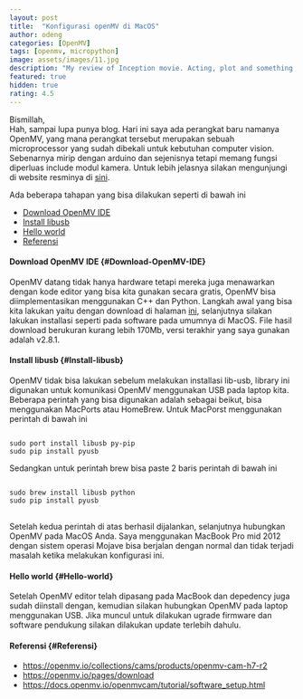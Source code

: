```yaml
---
layout: post
title:  "Konfigurasi openMV di MacOS"
author: odeng
categories: [OpenMV]
tags: [openmv, micropython]
image: assets/images/11.jpg
description: "My review of Inception movie. Acting, plot and something else in this short description."
featured: true
hidden: true
rating: 4.5
---
```


Bismillah,  
Hah, sampai lupa punya blog. Hari ini saya ada perangkat baru namanya OpenMV, yang mana perangkat tersebut merupakan sebuah
microprocessor yang sudah dibekali untuk kebutuhan computer vision. Sebenarnya mirip dengan arduino dan sejenisnya tetapi
memang fungsi diperluas include modul kamera. Untuk lebih jelasnya silakan mengunjungi di website resminya di [sini](https://openmv.io/collections/cams/products/openmv-cam-h7-r2).

Ada beberapa tahapan yang bisa dilakukan seperti di bawah ini
  * [Download OpenMV IDE](#Konfigurasi-Spring-Boot)
  * [Install libusb](#Install-libusb)
  * [Hello world](#Hello-world)
  * [Referensi](#Referensi)<figure class="wp-block-image">

#### Download OpenMV IDE {#Download-OpenMV-IDE}

OpenMV datang tidak hanya hardware tetapi mereka juga menawarkan dengan kode editor yang bisa kita gunakan secara gratis,
OpenMV bisa diimplementasikan menggunakan C++ dan Python. Langkah awal yang bisa kita lakukan yaitu dengan download di 
halaman [ini](https://openmv.io/pages/download), selanjutnya silakan lakukan installasi seperti pada software pada umumnya
di MacOS. File hasil download berukuran kurang lebih 170Mb, versi terakhir yang saya gunakan adalah v2.8.1. 

#### Install libusb {#Install-libusb}

OpenMV tidak bisa lakukan sebelum melakukan installasi lib-usb, library ini digunakan untuk komunikasi 
OpenMV menggunakan USB pada laptop kita. Beberapa perintah yang bisa digunakan adalah sebagai beikut, bisa menggunakan
MacPorts atau HomeBrew.
Untuk MacPorst menggunakan perintah di bawah ini
<pre class="wp-block-code"><code>
sudo port install libusb py-pip
sudo pip install pyusb
</code></pre>
Sedangkan untuk perintah brew bisa paste 2 baris perintah di bawah ini
<pre class="wp-block-code">
<code>
sudo brew install libusb python
sudo pip install pyusb
</code>
</pre>
Setelah kedua perintah di atas berhasil dijalankan, selanjutnya hubungkan OpenMV pada MacOS Anda. Saya menggunakan MacBook
Pro mid 2012 dengan sistem operasi Mojave bisa berjalan dengan normal dan tidak terjadi masalah ketika melakukan konfigurasi ini.

#### Hello world {#Hello-world}

Setelah OpenMV editor telah dipasang pada MacBook dan depedency juga sudah diinstall dengan, kemudian silakan hubungkan
OpenMV pada laptop menggunakan USB. Jika muncul untuk dilakukan ugrade firmware dan software pendukung silakan dilakukan
update terlebih dahulu.

#### Referensi {#Referensi}

  * <https://openmv.io/collections/cams/products/openmv-cam-h7-r2>
  * <https://openmv.io/pages/download>
  * <https://docs.openmv.io/openmvcam/tutorial/software_setup.html>